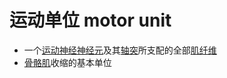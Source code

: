 # 运动单位 motor unit

- 一个[运动神经](运动神经.md)[神经元](神经元.md)及其[轴突](轴突.md)所支配的全部[肌纤维](肌纤维.md)
- [骨骼肌](骨骼肌.md)收缩的基本单位
